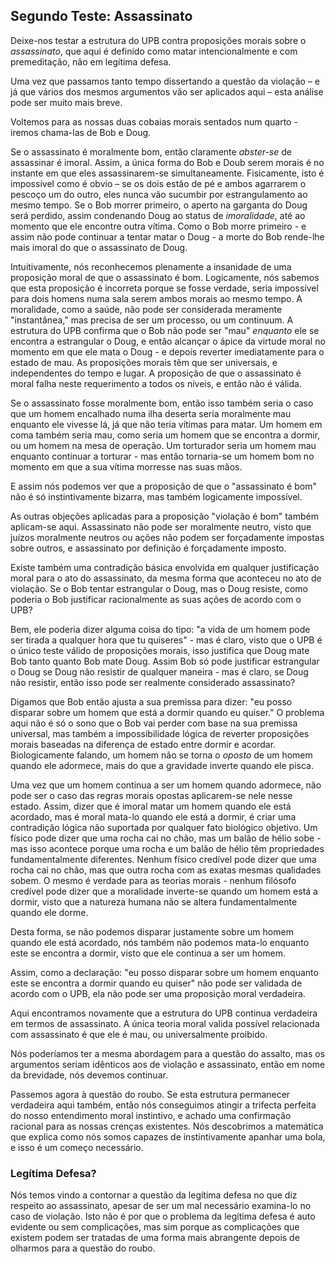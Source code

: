 ## Segundo Teste: Assassinato

Deixe-nos testar a estrutura do UPB contra proposições morais sobre o *assassinato*, que aqui é definido como matar intencionalmente e com premeditação, não em legítima defesa.

Uma vez que passamos tanto tempo dissertando a questão da violação – e já que vários dos mesmos argumentos vão ser aplicados aqui – esta análise pode ser muito mais breve.

Voltemos para as nossas duas cobaias morais sentados num quarto - iremos chama-las de Bob e Doug.

Se o assassinato é moralmente bom, então claramente *abster-se* de assassinar é imoral. Assim, a única forma do Bob e Doub serem morais é no instante em que eles assassinarem-se simultaneamente. Fisicamente, isto é impossível como é obvio – se os dois estão de pé e ambos agarrarem o pescoço um do outro, eles nunca vão sucumbir por estrangulamento ao mesmo tempo. Se o Bob morrer primeiro, o aperto na garganta do Doug será perdido, assim condenando Doug ao status de *imoralidade*, até ao momento que ele encontre outra vítima. Como o Bob morre primeiro - e assim não pode continuar a tentar matar o Doug - a morte do Bob rende-lhe mais imoral do que o assassinato de Doug.

Intuitivamente, nós reconhecemos plenamente a insanidade de uma proposição moral de que o assassinato é bom. Logicamente, nós sabemos que esta proposição é incorreta porque se fosse verdade, seria impossível para dois homens numa sala serem ambos morais ao mesmo tempo. A moralidade, como a saúde, não pode ser considerada meramente "instantânea," mas precisa de ser um processo, ou um continuum. A estrutura do UPB confirma que o Bob não pode ser "mau" *enquanto* ele se encontra a estrangular o Doug, e então alcançar o ápice da virtude moral no momento em que ele mata o Doug - e depois reverter imediatamente para o estado de mau. As proposições morais têm que ser universais, e independentes do tempo e lugar. A proposição de que o assassinato é moral falha neste requerimento a todos os níveis, e então não é válida.
 
Se o assassinato fosse moralmente bom, então isso também seria o caso que um homem encalhado numa ilha deserta seria moralmente mau enquanto ele vivesse lá, já que não teria vítimas para matar. Um homem em coma também seria mau, como seria um homem que se encontra a dormir, ou um homem na mesa de operação. Um torturador seria um homem mau enquanto continuar a torturar - mas então tornaria-se um homem bom no momento em que a sua vítima morresse nas suas mãos.

E assim nós podemos ver que a proposição de que o "assassinato é bom" não é só instintivamente bizarra, mas também logicamente impossível.
 
As outras objeções aplicadas para a proposição "violação é bom" também aplicam-se aqui. Assassinato não pode ser moralmente neutro, visto que juízos moralmente neutros ou ações não podem ser forçadamente impostas sobre outros, e assassinato por definição é forçadamente imposto.
 
Existe também uma contradição básica envolvida em qualquer justificação moral para o ato do assassinato, da mesma forma que aconteceu no ato de violação. Se o Bob tentar estrangular o Doug, mas o Doug resiste, como poderia o Bob justificar racionalmente as suas ações de acordo com o UPB?

Bem, ele poderia dizer alguma coisa do tipo: "a vida de um homem pode ser tirada a qualquer hora que tu quiseres" - mas é claro, visto que o UPB é o único teste válido de proposições morais, isso justifica que Doug mate Bob tanto quanto Bob mate Doug. Assim Bob só pode justificar estrangular o Doug se Doug não resistir de qualquer maneira - mas é claro, se Doug não resistir, então isso pode ser realmente considerado assassinato?

Digamos que Bob então ajusta a sua premissa para dizer: "eu posso disparar sobre um homem que está a dormir quando eu quiser." O problema aqui não é só o sono que o Bob vai perder com base na sua premissa universal, mas também a impossibilidade lógica de reverter proposições morais baseadas na diferença de estado entre dormir e acordar. Biologicamente falando, um homem não se torna o *oposto* de um homem quando ele adormece, mais do que a gravidade inverte quando ele pisca.

Uma vez que um homem continua a ser um homem quando adormece, não pode ser o caso das regras morais opostas aplicarem-se nele nesse estado. Assim, dizer que é imoral matar um homem quando ele está acordado, mas é moral mata-lo quando ele está a dormir, é criar uma contradição lógica não suportada por qualquer fato biológico objetivo. Um físico pode dizer que uma rocha cai no chão, mas um balão de hélio sobe - mas isso acontece porque uma rocha e um balão de hélio têm propriedades fundamentalmente diferentes. Nenhum físico credível pode dizer que uma rocha cai no chão, mas que outra rocha com as exatas mesmas qualidades sobem. O mesmo é verdade para as teorias morais - nenhum filósofo credível pode dizer que a moralidade inverte-se quando um homem está a dormir, visto que a natureza humana não se altera fundamentalmente quando ele dorme.

Desta forma, se não podemos disparar justamente sobre um homem quando ele está acordado, nós também não podemos mata-lo enquanto este se encontra a dormir, visto que ele continua a ser um homem.

Assim, como a declaração: "eu posso disparar sobre um homem enquanto este se encontra a dormir quando eu quiser" não pode ser validada de acordo com o UPB, ela não pode ser uma proposição moral verdadeira.

Aqui encontramos novamente que a estrutura do UPB continua verdadeira em termos de assassinato. A única teoria moral valida possível relacionada com assassinato é que ele é mau, ou universalmente proibido.

Nós poderíamos ter a mesma abordagem para a questão do assalto, mas os argumentos seriam idênticos aos de violação e assassinato, então em nome da brevidade, nós devemos continuar.

Passemos agora à questão do roubo. Se esta estrutura permanecer verdadeira aqui também, então nós conseguimos atingir a trifecta perfeita do nosso entendimento moral instintivo, e achado uma confirmação racional para as nossas crenças existentes. Nós descobrimos a matemática que explica como nós somos capazes de instintivamente apanhar uma bola, e isso é um começo necessário.

### Legítima Defesa?

Nós temos vindo a contornar a questão da legítima defesa no que diz respeito ao assassinato, apesar de ser um mal necessário examina-lo no caso de violação. Isto não é por que o problema da legítima defesa é auto evidente ou sem complicações, mas sim porque as complicações que existem podem ser tratadas de uma forma mais abrangente depois de olharmos para a questão do roubo.
